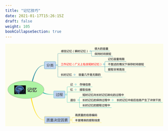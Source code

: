 ```yaml
---
title: "记忆技巧"
date: 2021-01-17T15:26:15Z
draft: false
weight: 105
bookCollapseSection: true
---
```



![a1](./img/记忆.svg)





